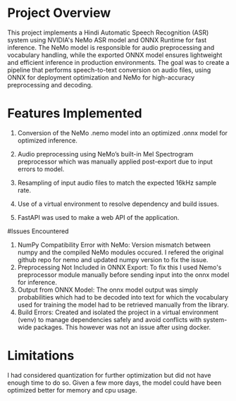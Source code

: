 # Project Overview
This project implements a Hindi Automatic Speech Recognition (ASR) system using NVIDIA's NeMo ASR model and ONNX Runtime for fast inference. The NeMo model is responsible for audio preprocessing and vocabulary handling, while the exported ONNX model ensures lightweight and efficient inference in production environments. The goal was to create a pipeline that performs speech-to-text conversion on audio files, using ONNX for deployment optimization and NeMo for high-accuracy preprocessing and decoding.

# Features Implemented 
1. Conversion of the NeMo .nemo model into an optimized .onnx model for optimized inference.

2. Audio preprocessing using NeMo’s built-in Mel Spectrogram preprocessor which was manually applied post-export due to input errors to model.

3. Resampling of input audio files to match the expected 16kHz sample rate.

4. Use of a virtual environment to resolve dependency and build issues.
5. FastAPI was used to make a web API of the application.

#Issues Encountered 
1. NumPy Compatibility Error with NeMo:
    Version mismatch between numpy and the compiled NeMo modules occured. I refered the original github repo for nemo and updated numpy version to fix the issue.
2. Preprocessing Not Included in ONNX Export: To fix this I used Nemo's preprocessor module manually before sending input into the onnx model for inference.
3. Output from ONNX Model: The onnx model output was simply probabilities which had to be decoded into text for which the vocabulary used for training the model had to be retrieved manually
   from the library.
4. Build Errors:  Created and isolated the project in a virtual environment (venv) to manage dependencies safely and avoid conflicts with system-wide packages. This however was not an issue
   after using docker.

# Limitations
I had considered quantization for further optimization but did not have enough time to do so. Given a few more days, the model could have been optimized better for memory and cpu usage. 

